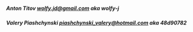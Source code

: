 ##### Anton Titov <wolfy.jd@gmail.com> aka wolfy-j
##### Valery Piashchynski <piashchynski_valery@hotmail.com> aka 48d90782